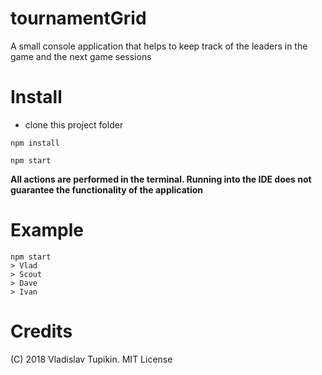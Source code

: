 # tournamentGrid
A small console application that helps to keep track of the leaders in the game and the next game sessions
# Install
* clone this project folder
```text
npm install
```
```text
npm start
```
**All actions are performed in the terminal. Running into the IDE does not guarantee the functionality of the application**
# Example
```text
npm start
> Vlad
> Scout
> Dave
> Ivan
```

# Credits
(C) 2018 Vladislav Tupikin. MIT License

